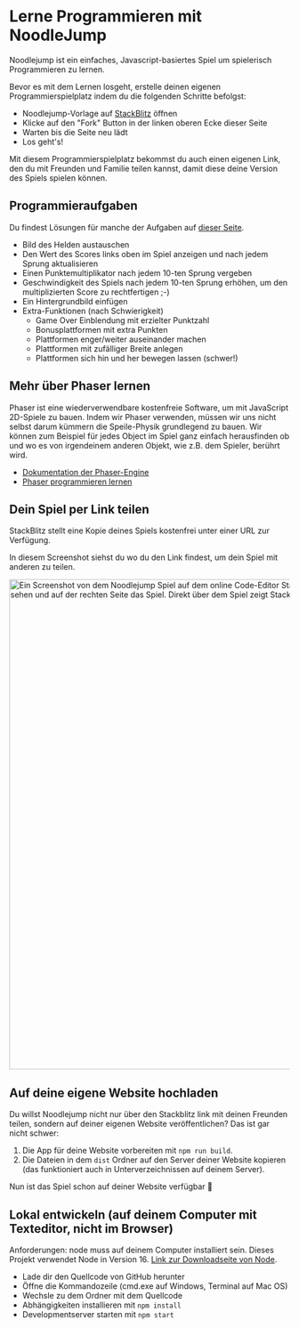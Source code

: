 # Lerne Programmieren mit NoodleJump

Noodlejump ist ein einfaches, Javascript-basiertes Spiel um spielerisch Programmieren zu lernen.

Bevor es mit dem Lernen losgeht, erstelle deinen eigenen Programmierspielplatz indem du die folgenden Schritte befolgst:

* Noodlejump-Vorlage auf [StackBlitz](https://stackblitz.com/github/xkons/lerne-programmieren-mit-noodlejump) öffnen
* Klicke auf den "Fork" Button in der linken oberen Ecke dieser Seite
* Warten bis die Seite neu lädt
* Los geht's!

Mit diesem Programmierspielplatz bekommst du auch einen eigenen Link, den du mit Freunden und Familie teilen kannst, damit diese deine Version des Spiels spielen können.

## Programmieraufgaben

Du findest Lösungen für manche der Aufgaben auf [dieser Seite](https://github.com/xkons/lerne-programmieren-mit-noodlejump/pulls).

* Bild des Helden austauschen
* Den Wert des Scores links oben im Spiel anzeigen und nach jedem Sprung aktualisieren
* Einen Punktemultiplikator nach jedem 10-ten Sprung vergeben
* Geschwindigkeit des Spiels nach jedem 10-ten Sprung erhöhen, um den multiplizierten Score zu rechtfertigen ;-)
* Ein Hintergrundbild einfügen
* Extra-Funktionen (nach Schwierigkeit)
  * Game Over Einblendung mit erzielter Punktzahl
  * Bonusplattformen mit extra Punkten
  * Plattformen enger/weiter auseinander machen
  * Plattformen mit zufälliger Breite anlegen
  * Plattformen sich hin und her bewegen lassen (schwer!)
  

## Mehr über Phaser lernen

Phaser ist eine wiederverwendbare kostenfreie Software, um mit JavaScript 2D-Spiele zu bauen. Indem wir Phaser verwenden, müssen wir uns nicht selbst darum kümmern die Speile-Physik grundlegend zu bauen. Wir können zum Beispiel für jedes Object im Spiel ganz einfach herausfinden ob und wo es von irgendeinem anderen Objekt, wie z.B. dem Spieler, berührt wird.

* [Dokumentation der Phaser-Engine](https://photonstorm.github.io/phaser-ce/)
* [Phaser programmieren lernen](https://phaser.io/learn)

## Dein Spiel per Link teilen

StackBlitz stellt eine Kopie deines Spiels kostenfrei unter einer URL zur Verfügung.

In diesem Screenshot siehst du wo du den Link findest, um dein Spiel mit anderen zu teilen.

<img width="881" alt="Ein Screenshot von dem Noodlejump Spiel auf dem online Code-Editor Stackblitz. In der linken Hälfte des Bildes ist der Code zu sehen und auf der rechten Seite das Spiel. Direkt über dem Spiel zeigt Stackblitz den Link zum Teilen des Speils" src="https://user-images.githubusercontent.com/15232701/111906564-59e38880-8a51-11eb-8126-c026fffd4cf5.png">

## Auf deine eigene Website hochladen

Du willst Noodlejump nicht nur über den Stackblitz link mit deinen Freunden teilen, sondern auf deiner eigenen Website veröffentlichen? Das ist gar nicht schwer:

1. Die App für deine Website vorbereiten mit `npm run build`.
2. Die Dateien in dem `dist` Ordner auf den Server deiner Website kopieren (das funktioniert auch in Unterverzeichnissen auf deinem Server).

Nun ist das Spiel schon auf deiner Website verfügbar 🥳

## Lokal entwickeln (auf deinem Computer mit Texteditor, nicht im Browser)

Anforderungen: node muss auf deinem Computer installiert sein. Dieses Projekt verwendet Node in Version 16. [Link zur Downloadseite von Node](https://nodejs.org/en/download/).

* Lade dir den Quellcode von GitHub herunter
* Öffne die Kommandozeile (cmd.exe auf Windows, Terminal auf Mac OS)
* Wechsle zu dem Ordner mit dem Quellcode
* Abhängigkeiten installieren mit `npm install`
* Developmentserver starten mit `npm start`


